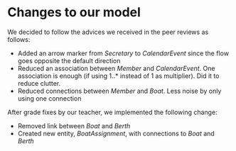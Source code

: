 # Changes to our model

We decided to follow the advices we received in the peer reviews as follows:

- Added an arrow marker from *Secretary* to *CalendarEvent* since the flow goes opposite the default direction
- Reduced an association between *Member* and *CalendarEvent*. One association is enough (if using 1..\* instead of 1 as multiplier). Did it to reduce clutter.
- Reduced connections between *Member* and *Boat*. Less noise by only using one connection

After grade fixes by our teacher, we implemented the following change:

- Removed link between *Boat* and *Berth*
- Created new entity, *BoatAssignment*, with connections to *Boat* and *Berth*
